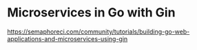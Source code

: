 # Microservices in Go with Gin

https://semaphoreci.com/community/tutorials/building-go-web-applications-and-microservices-using-gin